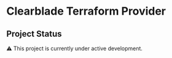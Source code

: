 # Clearblade Terraform Provider

## Project Status

:warning: This project is currently under active development.
